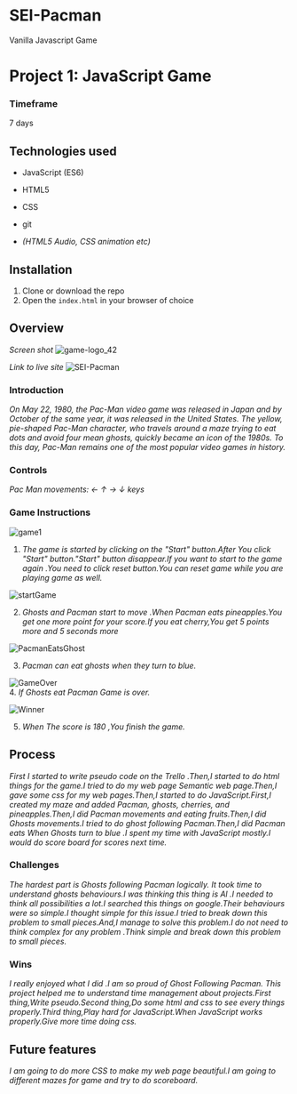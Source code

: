 # SEI-Pacman
Vanilla Javascript Game
# Project 1: JavaScript Game

### Timeframe
7 days

## Technologies used

* JavaScript (ES6)
* HTML5
* CSS
* git

* _(HTML5 Audio, CSS animation etc)_

## Installation

1. Clone or download the repo
1. Open the `index.html` in your browser of choice

## Overview

_Screen shot_
![game-logo_42](https://user-images.githubusercontent.com/41147100/55614848-df4ad100-5785-11e9-9e96-0a7e26a210bb.png)


_Link to live site_
![SEI-Pacman](https://kopanarya.github.io/SEI-Pacman/)
### Introduction
_On May 22, 1980, the Pac-Man video game was released in Japan and by October of the same year, it was released in the United States. The yellow, pie-shaped Pac-Man character, who travels around a maze trying to eat dots and avoid four mean ghosts, quickly became an icon of the 1980s. To this day, Pac-Man remains one of the most popular video games in history._

### Controls
_Pac Man movements: ← ↑ → ↓ keys_

### Game Instructions
![game1](https://user-images.githubusercontent.com/41147100/55617404-e674dd80-578b-11e9-8995-4dd2ed8a15c3.png)

1. _The game is started by clicking on the "Start" button.After You click "Start" button."Start" button disappear.If you want to start to the game again .You need to click reset button.You can reset game  while you are playing game as well._

![startGame](https://user-images.githubusercontent.com/41147100/55617745-b24dec80-578c-11e9-931c-03a53f86c575.png)

2. _Ghosts and Pacman start to  move .When Pacman eats pineapples.You get one more point for your score.If you eat cherry,You get 5 points more and 5 seconds more_

![PacmanEatsGhost](https://user-images.githubusercontent.com/41147100/55618154-bdede300-578d-11e9-9e56-345686e27a0a.png)

3. _Pacman can  eat ghosts when they turn to blue._

![GameOver](https://user-images.githubusercontent.com/41147100/55618847-694b6780-578f-11e9-82df-2f8f6b5d417d.png)  
4. _If Ghosts eat Pacman Game is over._

![Winner](https://user-images.githubusercontent.com/41147100/55620238-4a9aa000-5792-11e9-9d00-e81a114e45ea.png)

5. _When The score is 180 ,You finish the game._



## Process
_First I started to write pseudo code on the Trello .Then,I started to do  html things for the game.I tried to do my web page Semantic web page.Then,I gave some css for my web pages.Then,I started to do JavaScript.First,I created my maze and  added Pacman, ghosts, cherries, and pineapples.Then,I did Pacman movements and eating fruits.Then,I did Ghosts movements.I tried to do ghost following Pacman.Then,I did Pacman eats When Ghosts turn to blue .I spent my time with JavaScript mostly.I would do score board for scores next time._

### Challenges
_The hardest part is Ghosts following Pacman logically. It took time to understand ghosts behaviours.I was thinking this thing is Al .I needed to think  all possibilities a lot.I searched this things on google.Their behaviours were so simple.I thought simple for this issue.I tried to break down this problem to small pieces.And,I manage to solve this problem.I do not need to think complex for any problem .Think simple and break down this problem to small pieces._

### Wins
_I really enjoyed what I did .I am so proud of Ghost Following Pacman. This project helped me to understand time management about projects.First thing,Write pseudo.Second thing,Do some html and css to see every things properly.Third thing,Play hard for JavaScript.When JavaScript works properly.Give more time doing  css._

## Future features
_I am going to do more CSS to make my web page beautiful.I am going to different mazes for game and try to do scoreboard._
